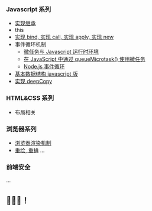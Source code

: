 ### Javascript 系列

- <a href='./scripts/寄生组合式继承.js'>实现继承</a>
- <a>this</a>
- <a href='./scripts/实现bind&apply&call&new.js'>实现 bind, 实现 call, 实现 apply, 实现 new</a>
- <a>事件循环机制</a>
  - <a href='https://developer.mozilla.org/zh-CN/docs/Web/API/HTML_DOM_API/Microtask_guide/In_depth'>微任务与 Javascript 运行时环境</a>
  - <a href='https://developer.mozilla.org/zh-CN/docs/Web/API/HTML_DOM_API/Microtask_guide'>在 JavaScript 中通过 queueMicrotask() 使用微任务</a>
  - <a href='https://nodejs.org/zh-cn/docs/guides/event-loop-timers-and-nexttick/'>Node.js 事件循环</a>
- <a href='./js-data-structures-and-algorithms/'>基本数据结构 javascript 版</a>
- <a href='./scripts/deepClone.js'>实现 deepCopy</a>

### HTML&CSS 系列

- <a>布局相关</a>

### 浏览器系列

- <a href="./content/浏览器渲染机制.md">浏览器渲染机制</a>
- <a href="./content/重绘与重排.md">重绘, 重排</a>
  ...

### 前端安全

...

## 🚀🚀🚀！
